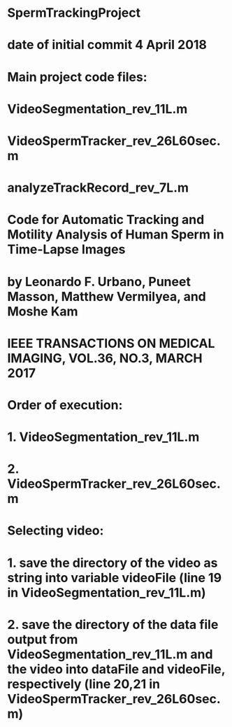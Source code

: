 # SpermTrackingProject
# date of initial commit 4 April 2018
# Main project code files:
#   VideoSegmentation_rev_11L.m
#   VideoSpermTracker_rev_26L60sec.m
#   analyzeTrackRecord_rev_7L.m
# Code for Automatic Tracking and Motility Analysis of Human Sperm in Time-Lapse Images
#   by Leonardo F. Urbano, Puneet Masson, Matthew Vermilyea, and Moshe Kam
#   IEEE TRANSACTIONS ON MEDICAL IMAGING, VOL.36, NO.3, MARCH 2017
# Order of execution:
#   1. VideoSegmentation_rev_11L.m
#   2. VideoSpermTracker_rev_26L60sec.m
# Selecting video:
#   1. save the directory of the video as string into variable videoFile (line 19 in VideoSegmentation_rev_11L.m)
#   2. save the directory of the data file output from VideoSegmentation_rev_11L.m and the video into dataFile and videoFile, respectively (line 20,21 in VideoSpermTracker_rev_26L60sec.m)  
